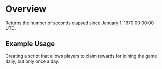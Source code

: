 # Overview

Returns the number of seconds elapsed since January 1, 1970 00:00:00 UTC.

## Example Usage

Creating a script that allows players to claim rewards for joining the game daily, but only once a day.

